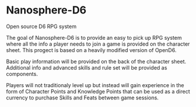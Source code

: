 # Nanosphere-D6
Open source D6 RPG system

The goal of Nanosphere-D6 is to provide an easy to pick up RPG system where all the info a player needs to join a game is provided on the character sheet. This progect is based on a heavily modified version of OpenD6.

Basic play information will be provided on the back of the character sheet. Additional info and advanced skills and rule set will be provided as components.

Players will not traditionaly level up but instead will gain experience in the form of Character Points and Knowledge Points that can be used as a direct currency to purchase Skills and Feats between game sessions.